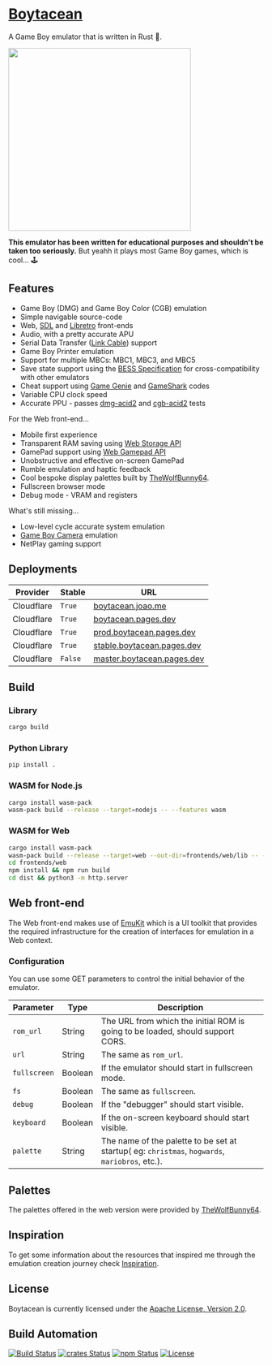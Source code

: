 # [Boytacean](https://boytacean.joao.me)

A Game Boy emulator that is written in Rust 🦀.

<a href="https://boytacean.joao.me" target="_blank"><img src="https://github.com/joamag/boytacean/raw/master/res/videos/002-mario.low.gif" width="360" /></a>

**This emulator has been written for educational purposes and shouldn't be taken too seriously.** But yeahh it plays most Game Boy games, which is cool... 🕹️

## Features

* Game Boy (DMG) and Game Boy Color (CGB) emulation
* Simple navigable source-code
* Web, [SDL](https://www.libsdl.org) and [Libretro](https://www.libretro.com) front-ends
* Audio, with a pretty accurate APU
* Serial Data Transfer ([Link Cable](https://en.wikipedia.org/wiki/Game_Link_Cable)) support
* Game Boy Printer emulation
* Support for multiple MBCs: MBC1, MBC3, and MBC5
* Save state support using the [BESS Specification](https://github.com/LIJI32/SameBoy/blob/master/BESS.md) for cross-compatibility with other emulators
* Cheat support using [Game Genie](https://en.wikipedia.org/wiki/Game_Genie) and [GameShark](https://pt.wikipedia.org/wiki/GameShark) codes
* Variable CPU clock speed
* Accurate PPU - passes [dmg-acid2](https://github.com/mattcurrie/dmg-acid2) and [cgb-acid2](https://github.com/mattcurrie/cgb-acid2) tests

For the Web front-end...

* Mobile first experience
* Transparent RAM saving using [Web Storage API](https://developer.mozilla.org/docs/Web/API/Window/localStorage)
* GamePad support using [Web Gamepad API](https://developer.mozilla.org/docs/Web/API/Gamepad_API)
* Unobstructive and effective on-screen GamePad
* Rumble emulation and haptic feedback
* Cool bespoke display palettes built by [TheWolfBunny64](https://www.deviantart.com/thewolfbunny).
* Fullscreen browser mode
* Debug mode - VRAM and registers

What's still missing...

* Low-level cycle accurate system emulation
* [Game Boy Camera](https://en.wikipedia.org/wiki/Game_Boy_Camera) emulation
* NetPlay gaming support

## Deployments

| Provider   | Stable  | URL                                                              |
| ---------- | ------- | ---------------------------------------------------------------- |
| Cloudflare | `True`  | [boytacean.joao.me](https://boytacean.joao.me)                   |
| Cloudflare | `True`  | [boytacean.pages.dev](https://boytacean.pages.dev)               |
| Cloudflare | `True`  | [prod.boytacean.pages.dev](https://prod.boytacean.pages.dev)     |
| Cloudflare | `True`  | [stable.boytacean.pages.dev](https://stable.boytacean.pages.dev) |
| Cloudflare | `False` | [master.boytacean.pages.dev](https://master.boytacean.pages.dev) |

## Build

### Library

```bash
cargo build
```

### Python Library

```bash
pip install .
```

### WASM for Node.js

```bash
cargo install wasm-pack
wasm-pack build --release --target=nodejs -- --features wasm
```

### WASM for Web

```bash
cargo install wasm-pack
wasm-pack build --release --target=web --out-dir=frontends/web/lib -- --features wasm
cd frontends/web
npm install && npm run build
cd dist && python3 -m http.server
```

## Web front-end

The Web front-end makes use of [EmuKit](https://github.com/joamag/emukit) which is a UI toolkit that provides the required infrastructure for the creation
of interfaces for emulation in a Web context.

### Configuration

You can use some GET parameters to control the initial behavior of the emulator.

| Parameter    | Type    | Description                                                                                    |
| ------------ | ------- | ---------------------------------------------------------------------------------------------- |
| `rom_url`    | String  | The URL from which the initial ROM is going to be loaded, should support CORS.                 |
| `url`        | String  | The same as `rom_url`.                                                                         |
| `fullscreen` | Boolean | If the emulator should start in fullscreen mode.                                               |
| `fs`         | Boolean | The same as `fullscreen`.                                                                      |
| `debug`      | Boolean | If the "debugger" should start visible.                                                        |
| `keyboard`   | Boolean | If the on-screen keyboard should start visible.                                                |
| `palette`    | String  | The name of the palette to be set at startup( eg: `christmas`, `hogwards`, `mariobros`, etc.). |

## Palettes

The palettes offered in the web version were provided by [TheWolfBunny64](https://www.deviantart.com/thewolfbunny).

## Inspiration

To get some information about the resources that inspired me through the emulation creation journey check [Inspiration](doc/inspiration.md).

## License

Boytacean is currently licensed under the [Apache License, Version 2.0](http://www.apache.org/licenses/).

## Build Automation

[![Build Status](https://github.com/joamag/boytacean/workflows/Main%20Workflow/badge.svg)](https://github.com/joamag/boytacean/actions)
[![crates Status](https://img.shields.io/crates/v/boytacean)](https://crates.io/crates/boytacean)
[![npm Status](https://img.shields.io/npm/v/boytacean.svg)](https://www.npmjs.com/package/boytacean)
[![License](https://img.shields.io/badge/license-Apache%202.0-blue.svg)](https://www.apache.org/licenses/)
